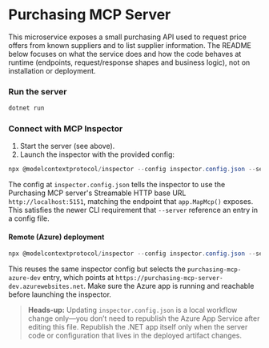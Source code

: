 # Purchasing MCP Server

This microservice exposes a small purchasing API used to request price offers from known suppliers and to list supplier information. The README below focuses on what the service does and how the code behaves at runtime (endpoints, request/response shapes and business logic), not on installation or deployment.

### Run the server

```powershell
dotnet run
```

### Connect with MCP Inspector

1. Start the server (see above).
2. Launch the inspector with the provided config:

```powershell
npx @modelcontextprotocol/inspector --config inspector.config.json --server purchasing-mcp
```

The config at `inspector.config.json` tells the inspector to use the Purchasing MCP server's Streamable HTTP base URL `http://localhost:5151`, matching the endpoint that `app.MapMcp()` exposes. This satisfies the newer CLI requirement that `--server` reference an entry in a config file.

#### Remote (Azure) deployment

```powershell
npx @modelcontextprotocol/inspector --config inspector.config.json --server purchasing-mcp-azure-dev
```

This reuses the same inspector config but selects the `purchasing-mcp-azure-dev` entry, which points at `https://purchasing-mcp-server-dev.azurewebsites.net`. Make sure the Azure app is running and reachable before launching the inspector.

> **Heads-up:** Updating `inspector.config.json` is a local workflow change only—you don’t need to republish the Azure App Service after editing this file. Republish the .NET app itself only when the server code or configuration that lives in the deployed artifact changes.
